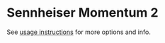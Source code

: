 # Sennheiser Momentum 2
See [usage instructions](https://github.com/jaakkopasanen/AutoEq#usage) for more options and info.